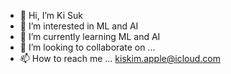 - 👋 Hi, I’m Ki Suk
- 👀 I’m interested in ML and AI
- 🌱 I’m currently learning ML and AI
- 💞️ I’m looking to collaborate on ...
- 📫 How to reach me ... kiskim.apple@icloud.com

<!---
arraykr/arraykr is a ✨ special ✨ repository because its `README.md` (this file) appears on your GitHub profile.
You can click the Preview link to take a look at your changes.
--->
